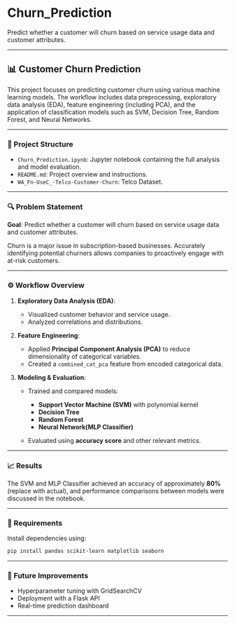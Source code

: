 # Churn_Prediction
Predict whether a customer will churn based on service usage data and customer attributes.

---

## 📊 Customer Churn Prediction

This project focuses on predicting customer churn using various machine learning models. The workflow includes data preprocessing, exploratory data analysis (EDA), feature engineering (including PCA), and the application of classification models such as SVM, Decision Tree, Random Forest, and Neural Networks.

---

### 📁 Project Structure

* `Churn_Prediction.ipynb`: Jupyter notebook containing the full analysis and model evaluation.
* `README.md`: Project overview and instructions.
* `WA_Fn-UseC_-Telco-Customer-Churn`: Telco Dataset.

---

### 🔍 Problem Statement

**Goal**: Predict whether a customer will churn based on service usage data and customer attributes.

Churn is a major issue in subscription-based businesses. Accurately identifying potential churners allows companies to proactively engage with at-risk customers.

---

### ⚙️ Workflow Overview

1. **Exploratory Data Analysis (EDA)**:

   * Visualized customer behavior and service usage.
   * Analyzed correlations and distributions.

2. **Feature Engineering**:

   * Applied **Principal Component Analysis (PCA)** to reduce dimensionality of categorical variables.
   * Created a `combined_cat_pca` feature from encoded categorical data.

3. **Modeling & Evaluation**:

   * Trained and compared models:

     * **Support Vector Machine (SVM)** with polynomial kernel
     * **Decision Tree**
     * **Random Forest**
     * **Neural Network(MLP Classifier)**
   * Evaluated using **accuracy score** and other relevant metrics.

---

### 📈 Results

The SVM and MLP Classifier achieved an accuracy of approximately **80%** (replace with actual), and performance comparisons between models were discussed in the notebook.

---

### 🧪 Requirements

Install dependencies using:

```bash
pip install pandas scikit-learn matplotlib seaborn
```


---

### 🧠 Future Improvements

* Hyperparameter tuning with GridSearchCV
* Deployment with a Flask API
* Real-time prediction dashboard

---

